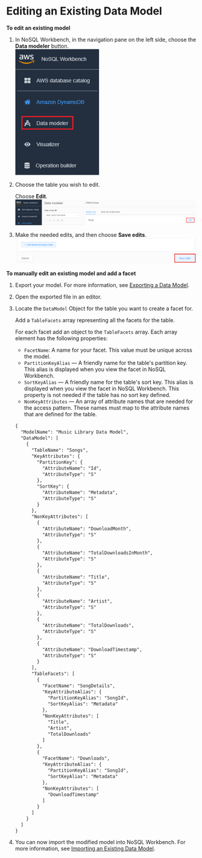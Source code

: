 # Editing an Existing Data Model<a name="workbench.Modeler.Edit"></a>

**To edit an existing model**

1. In NoSQL Workbench, in the navigation pane on the left side, choose the **Data modeler** button\.  
![\[Console screenshot showing the data modeler button.\]](./images/DesignerChoose.png)

1. Choose the table you wish to edit\.

   Choose **Edit**\.  
![\[Console screenshot showing the Edit link in the data modeler.\]](./images/DesignerEditModel.png)

1. Make the needed edits, and then choose **Save edits**\.  
![\[Console screenshot showing the save edits button.\]](./images/Designersaveeditsbutton.png)

**To manually edit an existing model and add a facet**

1. Export your model\. For more information, see [Exporting a Data Model](workbench.Modeler.ExportModel.md)\.

1. Open the exported file in an editor\.

1. Locate the `DataModel` Object for the table you want to create a facet for\. 

   Add a `TableFacets` array representing all the facets for the table\. 

   For each facet add an object to the `TableFacets` array\. Each array element has the following properties: 
   + `FacetName`: A name for your facet\. This value must be unique across the model\. 
   + `PartitionKeyAlias` — A friendly name for the table's partition key\. This alias is displayed when you view the facet in NoSQL Workbench\. 
   + `SortKeyAlias` — A friendly name for the table's sort key\. This alias is displayed when you view the facet in NoSQL Workbench\. This property is not needed if the table has no sort key defined\.
   + `NonKeyAttributes` — An array of attribute names that are needed for the access pattern\. These names must map to the attribute names that are defined for the table\.

   ```
   {
     "ModelName": "Music Library Data Model",
     "DataModel": [
       {
         "TableName": "Songs",
         "KeyAttributes": {
           "PartitionKey": {
             "AttributeName": "Id",
             "AttributeType": "S"
           },
           "SortKey": {
             "AttributeName": "Metadata",
             "AttributeType": "S"
           }
         },
         "NonKeyAttributes": [
           {
             "AttributeName": "DownloadMonth",
             "AttributeType": "S"
           },
           {
             "AttributeName": "TotalDownloadsInMonth",
             "AttributeType": "S"
           },
           {
             "AttributeName": "Title",
             "AttributeType": "S"
           },
           {
             "AttributeName": "Artist",
             "AttributeType": "S"
           },
           {
             "AttributeName": "TotalDownloads",
             "AttributeType": "S"
           },
           {
             "AttributeName": "DownloadTimestamp",
             "AttributeType": "S"
           }
         ],
         "TableFacets": [
           {
             "FacetName": "SongDetails",
             "KeyAttributeAlias": {
               "PartitionKeyAlias": "SongId",
               "SortKeyAlias": "Metadata"
             },
             "NonKeyAttributes": [
               "Title",
               "Artist",
               "TotalDownloads"
             ]
           },
           {
             "FacetName": "Downloads",
             "KeyAttributeAlias": {
               "PartitionKeyAlias": "SongId",
               "SortKeyAlias": "Metadata"
             },
             "NonKeyAttributes": [
               "DownloadTimestamp"
             ]
           }
         ]
       }
     ]
   }
   ```

1. You can now import the modified model into NoSQL Workbench\. For more information, see [Importing an Existing Data Model](workbench.Modeler.ImportExisting.md)\.